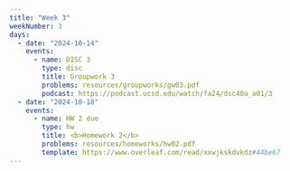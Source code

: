 ```yaml
---
title: "Week 3"
weekNumber: 3
days:
  - date: "2024-10-14"
    events:
      - name: DISC 3
        type: disc
        title: Groupwork 3
        problems: resources/groupworks/gw03.pdf
        podcast: https://podcast.ucsd.edu/watch/fa24/dsc40a_a01/3
  - date: "2024-10-18"
    events:
      - name: HW 2 due
        type: hw
        title: <b>Homework 2</b>
        problems: resources/homeworks/hw02.pdf
        template: https://www.overleaf.com/read/xxwjkskdvkdz#44be67
---
```

